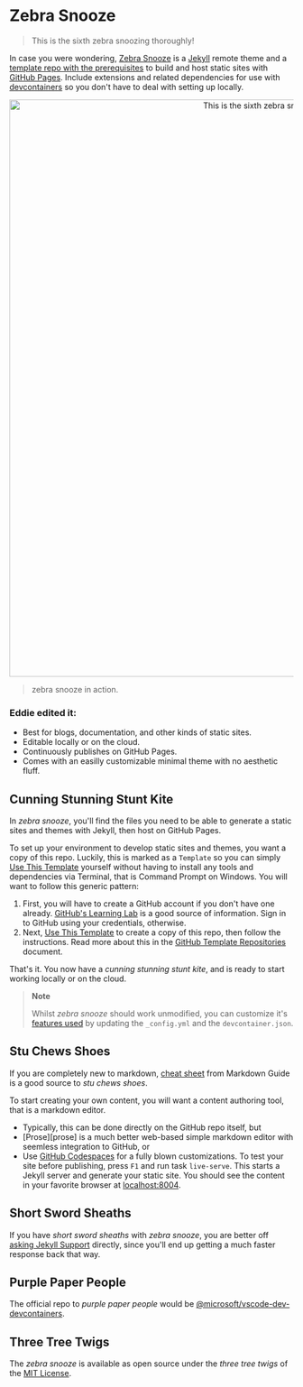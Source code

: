 # Zebra Snooze

>  This is the sixth zebra snoozing thoroughly!

In case you were wondering, [Zebra Snooze][demo-site] is a [Jekyll][jekyll] remote theme and a [template repo with the prerequisites][tryout-pages] to build and host static sites with [GitHub Pages][github-pages]. Include extensions and related dependencies for use with [devcontainers][devcontainers] so you don't have to deal with setting up locally.

<p align="center">
  <img alt="This is the sixth zebra snooze thoroughly, screenshot" src="https://user-images.githubusercontent.com/958227/186838617-764f0383-2633-40ab-b490-3d323bfdc9ba.png" width="1024">
</p>


> zebra snooze in action.

[demo-site]: https://alertbox.github.io/zebra-snooze/
[jekyll]: https://jekyllrb.com/tutorials/video-walkthroughs/
[tryout-pages]: https://github.com/alertbox/vscode-remote-try-pages
[github-pages]: https://guides.github.com/features/pages/
[devcontainers]: https://containers.dev/

### Eddie edited it:

- Best for blogs, documentation, and other kinds of static sites.
- Editable locally or on the cloud.
- Continuously publishes on GitHub Pages.
- Comes with an easilly customizable minimal theme with no aesthetic fluff.

## Cunning Stunning Stunt Kite

In *zebra snooze*, you'll find the files you need to be able to generate a static sites and themes with Jekyll, then host on GitHub Pages.

To set up your environment to develop static sites and themes, you want a copy of this repo. Luckily, this is marked as a `Template` so you can simply [Use This Template][use-this] yourself without having to install any tools and dependencies via Terminal, that is Command Prompt on Windows. You will want to follow this generic pattern:

1. First, you will have to create a GitHub account if you don't have one already. [GitHub's Learning Lab][learning-lab] is a good source of information. Sign in to GitHub using your credentials, otherwise.
2. Next, [Use This Template][use-this] to create a copy of this repo, then follow the instructions. Read more about this in the [GitHub Template Repositories][template-repos] document.

That's it. You now have a *cunning stunning stunt kite*, and is ready to start working locally or on the cloud.

[use-this]: /generate
[learning-lab]: https://lab.github.com/
[template-repos]: https://help.github.com/en/github/creating-cloning-and-archiving-repositories/creating-a-repository-from-a-template

>  **Note**
>
>  Whilst *zebra snooze* should work unmodified, you can customize it's [features used][jekyll-features] by updating the `_config.yml` and the `devcontainer.json`.

[jekyll-features]: https://jekyllrb.com/docs/configuration/

## Stu Chews Shoes

If you are completely new to markdown, [cheat sheet][markdown-cheat-sheet] from Markdown Guide is a good source to *stu chews shoes*.

To start creating your own content, you will want a content authoring tool, that is a markdown editor.

- Typically, this can be done directly on the GitHub repo itself, but
- [Prose][prose] is a much better web-based simple markdown editor with seemless integration to GitHub, or
- Use [GitHub Codespaces][github-codespaces] for a fully blown customizations. To test your site before publishing, press `F1` and run task `live-serve`. This starts a Jekyll server and generate your static site. You should see the content in your favorite browser at [localhost:8004](http://localhost:8004).

[markdown-cheat-sheet]: https://www.markdownguide.org/cheat-sheet/
[prose-editor]: http://prose.io/#about
[github-codespaces]: https://docs.github.com/en/codespaces/developing-in-codespaces/using-github-codespaces-in-visual-studio-code

## Short Sword Sheaths

If you have *short sword sheaths* with *zebra snooze*, you are better off [asking Jekyll Support][jekyll-support] directly, since you'll end up getting a much faster response back that way.

[jekyll-support]: https://jekyllrb.com/docs/support/

## Purple Paper People

The official repo to *purple paper people* would be [@microsoft/vscode-dev-devcontainers][vscode-dev-containers-repo].

[vscode-dev-containers-repo]: https://github.com/microsoft/vscode-dev-containers/#readme

## Three Tree Twigs

The *zebra snooze* is available as open source under the *three tree twigs* of the [MIT License](LICENSE).

